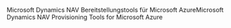 <span data-ttu-id="5d9c1-101">Microsoft Dynamics NAV Bereitstellungstools für Microsoft Azure</span><span class="sxs-lookup"><span data-stu-id="5d9c1-101">Microsoft Dynamics NAV Provisioning Tools for Microsoft Azure</span></span>